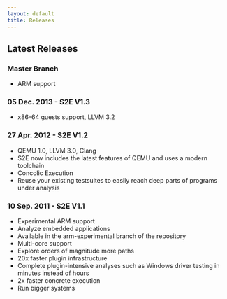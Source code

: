 ```yaml
---
layout: default
title: Releases
---
```


## Latest Releases

### Master Branch

  * ARM support

### 05 Dec. 2013 - S2E V1.3

  * x86-64 guests support, LLVM 3.2

### 27 Apr. 2012 - S2E V1.2

  * QEMU 1.0, LLVM 3.0, Clang
  * S2E now includes the latest features of QEMU and uses a modern toolchain
  * Concolic Execution
  * Reuse your existing testsuites to easily reach deep parts of programs under analysis

### 10 Sep. 2011 - S2E V1.1

  * Experimental ARM support
  * Analyze embedded applications
  * Available in the arm-experimental branch of the repository
  * Multi-core support
  * Explore orders of magnitude more paths
  * 20x faster plugin infrastructure
  * Complete plugin-intensive analyses such as Windows driver testing in minutes instead of hours
  * 2x faster concrete execution
  * Run bigger systems
